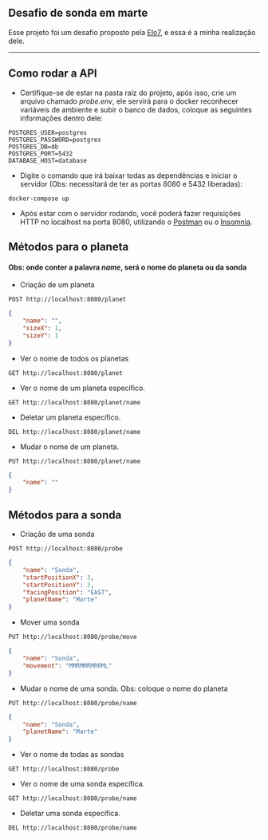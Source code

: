 ## Desafio de sonda em marte 

Esse projeto foi um desafio proposto pela <a href="https://gist.github.com/elo7-developer/f0b91a7a98e5e65288b875ac6d376875">Elo7</a>, e essa é a minha realização dele.

---

## Como rodar a API

- Certifique-se de estar na pasta raiz do projeto, após isso, crie um arquivo chamado *probe.env*, ele servirá para o docker reconhecer variáveis de ambiente e subir o banco de dados, coloque as seguintes informações dentro dele:

```
POSTGRES_USER=postgres
POSTGRES_PASSWORD=postgres
POSTGRES_DB=db
POSTGRES_PORT=5432
DATABASE_HOST=database
```

- Digite o comando que irá baixar todas as dependências e iniciar o servidor (Obs: necessitará de ter as portas 8080 e 5432 liberadas):

```
docker-compose up
```

- Após estar com o servidor rodando, você poderá fazer requisições HTTP no localhost na porta 8080, utilizando o <a href="https://www.postman.com/">Postman</a> ou o <a href="https://insomnia.rest/download">Insomnia</a>.


## Métodos para o planeta

#### Obs: onde conter a palavra *name*, será o nome do planeta ou da sonda

- Criação de um planeta 

```
POST http://localhost:8080/planet
```

```json
{
	"name": "",
	"sizeX": 1,
	"sizeY": 1
}
```

- Ver o nome de todos os planetas

```
GET http://localhost:8080/planet
```

- Ver o nome de um planeta específico.
```
GET http://localhost:8080/planet/name
```

- Deletar um planeta específico.
```
DEL http://localhost:8080/planet/name
```

- Mudar o nome de um planeta.

```
PUT http://localhost:8080/planet/name
```

```json
{
	"name": ""
}
```


## Métodos para a sonda

- Criação de uma sonda

```
POST http://localhost:8080/probe
```

```json
{
	"name": "Sonda",
	"startPositionX": 3,
	"startPositionY": 3,
	"facingPosition": "EAST",
	"planetName": "Marte"
}
```

- Mover uma sonda

```
PUT http://localhost:8080/probe/move
```

```json
{
	"name": "Sonda",
	"movement": "MMRMMRMRRML"
}
```

- Mudar o nome de uma sonda. Obs: coloque o nome do planeta

```
PUT http://localhost:8080/probe/name
```

```json
{
	"name": "Sonda",
	"planetName": "Marte"
}
```

- Ver o nome de todas as sondas

```
GET http://localhost:8080/probe
```

- Ver o nome de uma sonda específica.
```
GET http://localhost:8080/probe/name
```

- Deletar uma sonda específica.
```
DEL http://localhost:8080/probe/name
```


